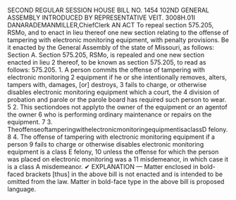 SECOND REGULAR SESSION
HOUSE BILL NO. 1454
102ND GENERAL ASSEMBLY
INTRODUCED BY REPRESENTATIVE VEIT.
3008H.01I DANARADEMANMILLER,ChiefClerk
AN ACT
To repeal section 575.205, RSMo, and to enact in lieu thereof one new section relating to the
offense of tampering with electronic monitoring equipment, with penalty provisions.
Be it enacted by the General Assembly of the state of Missouri, as follows:
Section A. Section 575.205, RSMo, is repealed and one new section enacted in lieu
2 thereof, to be known as section 575.205, to read as follows:
575.205. 1. A person commits the offense of tampering with electronic monitoring
2 equipment if he or she intentionally removes, alters, tampers with, damages, [or] destroys,
3 fails to charge, or otherwise disables electronic monitoring equipment which a court, the
4 division of probation and parole or the parole board has required such person to wear.
5 2. This sectiondoes not applyto the owner of the equipment or an agentof the owner
6 who is performing ordinary maintenance or repairs on the equipment.
7 3. TheoffenseoftamperingwithelectronicmonitoringequipmentisaclassD felony.
8 4. The offense of tampering with electronic monitoring equipment if a person
9 fails to charge or otherwise disables electronic monitoring equipment is a class E felony,
10 unless the offense for which the person was placed on electronic monitoring was a
11 misdemeanor, in which case it is a class A misdemeanor.
✔
EXPLANATION — Matter enclosed in bold-faced brackets [thus] in the above bill is not enacted and is
intended to be omitted from the law. Matter in bold-face type in the above bill is proposed language.